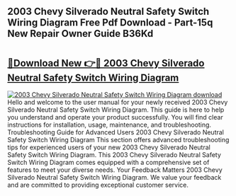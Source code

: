 ## 2003 Chevy Silverado Neutral Safety Switch Wiring Diagram Free Pdf Download - Part-15q New Repair Owner Guide B36Kd

# <h2><a href="http://dfolkc.blite.top/?on=2003+Chevy+Silverado+Neutral+Safety+Switch+Wiring+Diagram">🔗Download New 👉🔴 2003 Chevy Silverado Neutral Safety Switch Wiring Diagram</a></h2>

[![2003 Chevy Silverado Neutral Safety Switch Wiring Diagram download](https://i.imgur.com/lujVjoI.png)](http://dfolkc.blite.top/?on=2003+Chevy+Silverado+Neutral+Safety+Switch+Wiring+Diagram)
Hello and welcome to the user manual for your newly received 2003 Chevy Silverado Neutral Safety Switch Wiring Diagram. This guide is here to help you understand and operate your product successfully. You will find clear instructions for installation, usage, maintenance, and troubleshooting. Troubleshooting Guide for Advanced Users 2003 Chevy Silverado Neutral Safety Switch Wiring Diagram This section offers advanced troubleshooting tips for experienced users of your new 2003 Chevy Silverado Neutral Safety Switch Wiring Diagram. This 2003 Chevy Silverado Neutral Safety Switch Wiring Diagram comes equipped with a comprehensive set of features to meet your diverse needs. Your Feedback Matters 2003 Chevy Silverado Neutral Safety Switch Wiring Diagram. We value your feedback and are committed to providing exceptional customer service.

